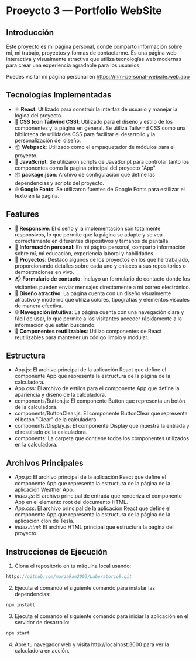 # Proeycto 3 — Portfolio WebSite

## Introducción
Este proyecto es mi página personal, donde comparto información sobre mí, mi trabajo, proyectos y formas de contactarme. Es una página web interactiva y visualmente atractiva que utiliza tecnologías web modernas para crear una experiencia agradable para los usuarios.

Puedes visitar mi página personal en https://mm-personal-website.web.app

## Tecnologías Implementadas
- ⚛ **React**: Utilizado para construir la interfaz de usuario y manejar la lógica del proyecto.
- 💅 **CSS (con Tailwind CSS)**: Utilizado para el diseño y estilo de los componentes y la página en general. Se utiliza Tailwind CSS como una biblioteca de utilidades CSS para facilitar el desarrollo y la personalización del diseño.
- 📦 **Webpack**: Utilizado como el empaquetador de módulos para el proyecto.
- 📄 **JavaScript**: Se utilizaron scripts de JavaScript para controlar tanto los componentes como la pagina principal del proyecto "App".
- 📦 **package.json**: Archivo de configuración que define las dependencias y scripts del proyecto.
- 🌐 **Google Fonts**: Se utilizaron fuentes de Google Fonts para estilizar el texto en la página.

## Features
- 📱 **Responsive**: El diseño y la implementación son totalmente responsivos, lo que permite que la página se adapte y se vea correctamente en diferentes dispositivos y tamaños de pantalla.
- 📝 **Información personal**: En mi página personal, comparto información sobre mí, mi educación, experiencia laboral y habilidades.
- 💼 **Proyectos**: Destaco algunos de los proyectos en los que he trabajado, proporcionando detalles sobre cada uno y enlaces a sus repositorios o demostraciones en vivo.
- 📬 **Formulario de contacto**: Incluyo un formulario de contacto donde los visitantes pueden enviar mensajes directamente a mi correo electrónico.
- 🎨 **Diseño atractivo**: La página cuenta con un diseño visualmente atractivo y moderno que utiliza colores, tipografías y elementos visuales de manera efectiva.
- 🌐 **Navegación intuitiva**: La página cuenta con una navegación clara y fácil de usar, lo que permite a los visitantes acceder rápidamente a la información que están buscando.
- 🧩 **Componentes reutilizables**: Utilizo componentes de React reutilizables para mantener un código limpio y modular.

## Estructura
- App.js: El archivo principal de la aplicación React que define el componente App que representa la estructura de la página de la calculadora.
- App.css: El archivo de estilos para el componente App que define la apariencia y diseño de la calculadora.
- components/Button.js: El componente Button que representa un botón de la calculadora.
- components/ButtonClear.js: El componente ButtonClear que representa el botón "Clear" de la calculadora.
- components/Display.js: El componente Display que muestra la entrada y el resultado de la calculadora.
- components: La carpeta que contiene todos los componentes utilizados en la calculadora.

## Archivos Principales
- *App.js*: El archivo principal de la aplicación React que define el componente App que representa la estructura de la página de la aplicación Weather App.
- *index.js*: El archivo principal de entrada que renderiza el componente App en el elemento root del documento HTML.
- *App.css*: El archivo principal de la aplicación React que define el componente App que representa la estructura de la página de la aplicación clon de Tesla.
- *index.html*: El archivo HTML principal que estructura la página del proyecto.


## Instrucciones de Ejecución
1. Clona el repositorio en tu máquina local usando:
```javascript
https://github.com/mariaRam2003/Laboratorio9.git
```
2. Ejecuta el comando el siguiente comando para instalar las dependencias:
```javascript
npm install
```
3. Ejecuta el comando el siguiente comando para iniciar la aplicación en el servidor de desarrollo:
```javascript
npm start
```
4. Abre tu navegador web y visita http://localhost:3000 para ver la calculadora en acción.